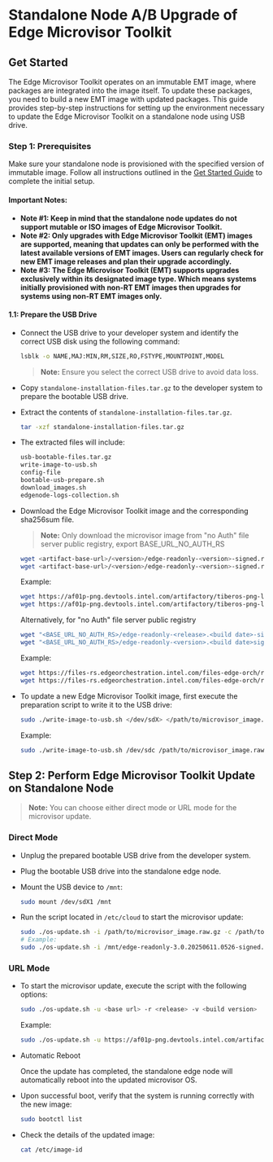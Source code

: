 # Standalone Node A/B Upgrade of Edge Microvisor Toolkit

## Get Started

The Edge Microvisor Toolkit operates on an immutable EMT image, where packages are integrated into the image itself.
To update these packages, you need to build a new EMT image with updated packages. This guide provides step-by-step
instructions for setting up the environment necessary to update the Edge Microvisor Toolkit on a standalone node
using USB drive.

### Step 1: Prerequisites

Make sure your standalone node is provisioned with the specified version of immutable image.
Follow all instructions outlined in the [Get Started Guide](get-started-guide.md#prerequisites) to complete the initial setup.

#### **Important Notes**:
- **Note #1: Keep in mind that the standalone node updates do not support mutable or ISO images of Edge Microvisor Toolkit.**
- **Note #2: Only upgrades with Edge Microvisor Toolkit (EMT) images are supported, meaning that updates can only be performed with the latest available versions of EMT images. Users can regularly check for new EMT image releases and plan their upgrade accordingly.**
- **Note #3: The Edge Microvisor Toolkit (EMT) supports upgrades exclusively within its designated image type. Which means systems initially provisioned with non-RT EMT images then upgrades for systems using non-RT EMT images only.**

#### 1.1: Prepare the USB Drive

- Connect the USB drive to your developer system and identify the correct USB disk using the following command:

  ```bash
  lsblk -o NAME,MAJ:MIN,RM,SIZE,RO,FSTYPE,MOUNTPOINT,MODEL
  ```

  > **Note:** Ensure you select the correct USB drive to avoid data loss.

- Copy `standalone-installation-files.tar.gz` to the developer system to prepare the bootable USB drive.

- Extract the contents of `standalone-installation-files.tar.gz`.

  ```bash
  tar -xzf standalone-installation-files.tar.gz
  ```

- The extracted files will include:

  ```bash
  usb-bootable-files.tar.gz
  write-image-to-usb.sh
  config-file
  bootable-usb-prepare.sh
  download_images.sh
  edgenode-logs-collection.sh
  ```

- Download the Edge Microvisor Toolkit image and the corresponding sha256sum file.

  > **Note:** Only download the microvisor image from "no Auth" file server public registry, export BASE_URL_NO_AUTH_RS

  ```bash
  wget <artifact-base-url>/<version>/edge-readonly-<version>-signed.raw.gz
  wget <artifact-base-url>/<version>/edge-readonly-<version>-signed.raw.gz.sha256sum
  ```

  Example:

  ```bash
  wget https://af01p-png.devtools.intel.com/artifactory/tiberos-png-local/non-rt/3.0/20250611.0526/edge-readonly-3.0.20250611.0526-signed.raw.gz
  wget https://af01p-png.devtools.intel.com/artifactory/tiberos-png-local/non-rt/3.0/20250611.0526/edge-readonly-3.0.20250611.0526-signed.raw.gz.sha256sum
  ```

  Alternatively, for "no Auth" file server public registry

  ```bash
  wget "<BASE_URL_NO_AUTH_RS>/edge-readonly-<release>.<build date>-signed.raw.gz"
  wget "<BASE_URL_NO_AUTH_RS>/edge-readonly-<version>.<build date>signed.sha256sum"
  ```

  Example:

  ```bash
  wget https://files-rs.edgeorchestration.intel.com/files-edge-orch/repository/microvisor/non_rt/edge-readonly-3.0.20250608.2200-signed.raw.gz
  wget https://files-rs.edgeorchestration.intel.com/files-edge-orch/repository/microvisor/non_rt/edge-readonly-3.0.20250608.2200-signed.raw.gz.sha256sum
  ```

- To update a new Edge Microvisor Toolkit image, first execute the preparation script to write it to the USB drive:

  ```bash
  sudo ./write-image-to-usb.sh </dev/sdX> </path/to/microvisor_image.raw.gz> </path/to/microvisor_image.raw.gz.sha256sum>
  ```

  Example:

  ```bash
  sudo ./write-image-to-usb.sh /dev/sdc /path/to/microvisor_image.raw.gz /path/to/microvisor_image.raw.gz.sha256sum
  ```

## Step 2: Perform Edge Microvisor Toolkit Update on Standalone Node

> **Note:** You can choose either direct mode or URL mode for the microvisor update.

### Direct Mode

- Unplug the prepared bootable USB drive from the developer system.
- Plug the bootable USB drive into the standalone edge node.
- Mount the USB device to `/mnt`:

  ```bash
  sudo mount /dev/sdX1 /mnt
  ```

- Run the script located in `/etc/cloud` to start the microvisor update:

  ```bash
  sudo ./os-update.sh -i /path/to/microvisor_image.raw.gz -c /path/to/microvisor_image.sha256sum
  # Example:
  sudo ./os-update.sh -i /mnt/edge-readonly-3.0.20250611.0526-signed.raw.gz -c /mnt/edge-readonly-3.0.20250608.2200-signed.raw.gz.sha256sum
  ```

### URL Mode

- To start the microvisor update, execute the script with the following options:

  ```bash
  sudo ./os-update.sh -u <base url> -r <release> -v <build version>
  ```

  Example:

  ```bash
  sudo ./os-update.sh -u https://af01p-png.devtools.intel.com/artifactory/tiberos-png-local/non-rt -r 3.0 -v 20250608.2200
  ```

- Automatic Reboot

  Once the update has completed, the standalone edge node will automatically reboot into the
  updated microvisor OS.

- Upon successful boot, verify that the system is running correctly with the new image:

  ```bash
  sudo bootctl list
  ```

- Check the details of the updated image:

  ```bash
  cat /etc/image-id
  ```
